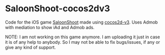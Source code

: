 SaloonShoot-cocos2dv3
=====================
Code for the iOS game [SaloonShoot](https://itunes.apple.com/us/app/saloonshoot-fast-annoying/id872550824?mt=8) made using [cocos2d-v3](http://www.cocos2d-swift.org/blog/cocos2d-v3-is-here).
Uses Admob with mediation to show iAd and Admob ads.

NOTE: I am not working on this game anymore. I am uploading it just in
case it is of any help to anybody. So I may not be able to fix
bugs/issues, if any or give any kind of support.
